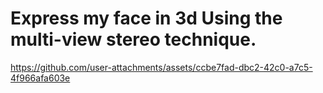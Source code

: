 # Express my face in 3d Using the multi-view stereo technique.


https://github.com/user-attachments/assets/ccbe7fad-dbc2-42c0-a7c5-4f966afa603e

